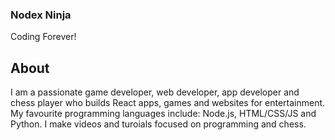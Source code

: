 ### Nodex Ninja
Coding Forever!
## About
I am a passionate game developer, web developer, app developer and chess player who builds React apps, games and websites for entertainment. My favourite programming languages include: Node.js, HTML/CSS/JS and Python. I make videos and turoials focused on programming and chess. 

